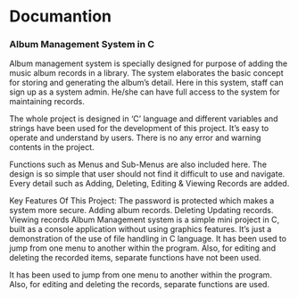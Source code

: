 # Documantion 

### Album Management System in C

Album management system is specially designed for purpose of adding the music album records in a library. The system elaborates the basic concept for storing and generating the album’s detail. Here in this system, staff can sign up as a system admin. He/she can have full access to the system for maintaining records.

The whole project is designed in ‘C’ language and different variables and strings have been used for the development of this project. It’s easy to operate and understand by users. There is no any error and warning contents in the project.

Functions such as Menus and Sub-Menus are also included here. The design is so simple that user should not find it difficult to use and navigate. Every detail such as Adding, Deleting, Editing & Viewing Records are added.

Key Features Of This Project:
The password is protected which makes a system more secure.
Adding album records.
Deleting
Updating records.
Viewing records
Album Management system is a simple mini project in C, built as a console application without using graphics features. It’s just a demonstration of the use of file handling in C language. It has been used to jump from one menu to another within the program. Also, for editing and deleting the recorded items, separate functions have not been used.

It has been used to jump from one menu to another within the program. Also, for editing and deleting the records, separate functions are used.

